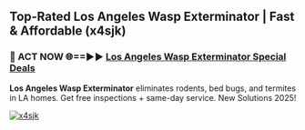 ## Top-Rated Los Angeles Wasp Exterminator | Fast & Affordable (x4sjk)

<h3>🐜 ACT NOW 🌐==►► <a href="https://tinyurl.com/2dysvsjj" rel="nofollow">Los Angeles Wasp Exterminator Special Deals</a></h3>

**Los Angeles Wasp Exterminator** eliminates rodents, bed bugs, and termites in LA homes. Get free inspections + same-day service. New Solutions 2025!

[![x4sjk](https://i.imgur.com/JCYaghj.jpeg)](https://tinyurl.com/2dysvsjj)